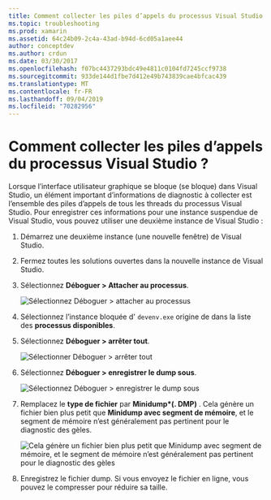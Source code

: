 ```yaml
---
title: Comment collecter les piles d’appels du processus Visual Studio ?
ms.topic: troubleshooting
ms.prod: xamarin
ms.assetid: 64c24b09-2c4a-43ad-b94d-6cd05a1aee44
author: conceptdev
ms.author: crdun
ms.date: 03/30/2017
ms.openlocfilehash: f07bc4437293bdc49e4811c0104fd7245ccf9738
ms.sourcegitcommit: 933de144d1fbe7d412e49b743839cae4bfcac439
ms.translationtype: MT
ms.contentlocale: fr-FR
ms.lasthandoff: 09/04/2019
ms.locfileid: "70282956"
---
```

# <a name="how-do-i-collect-the-current-call-stacks-of-the-visual-studio-process"></a>Comment collecter les piles d’appels du processus Visual Studio ?

Lorsque l’interface utilisateur graphique se bloque (se bloque) dans Visual Studio, un élément important d’informations de diagnostic à collecter est l’ensemble des piles d’appels de tous les threads du processus Visual Studio. Pour enregistrer ces informations pour une instance suspendue de Visual Studio, vous pouvez utiliser une deuxième instance de Visual Studio :

1. Démarrez une deuxième instance (une nouvelle fenêtre) de Visual Studio.

2. Fermez toutes les solutions ouvertes dans la nouvelle instance de Visual Studio.

3. Sélectionnez **Déboguer > Attacher au processus**.

   ![](vs-callstack-images/image1.png "Sélectionnez Déboguer > attacher au processus")

4. Sélectionnez l’instance bloquée d' `devenv.exe` origine de dans la liste des **processus disponibles**.

5. Sélectionnez **Déboguer > arrêter tout**.

   ![](vs-callstack-images/image2.png "Sélectionner Déboguer > arrêter tout")

6. Sélectionnez **Déboguer > enregistrer le dump sous**.

   ![](vs-callstack-images/image3.png "Sélectionnez Déboguer > enregistrer le dump sous")

7. Remplacez le **type de fichier** par **Minidump\*(. DMP)** . Cela génère un fichier bien plus petit que **Minidump avec segment de mémoire**, et le segment de mémoire n’est généralement pas pertinent pour le diagnostic des gèles.

   ![](vs-callstack-images/image4.png "Cela génère un fichier bien plus petit que Minidump avec segment de mémoire, et le segment de mémoire n’est généralement pas pertinent pour le diagnostic des gèles")

8. Enregistrez le fichier dump. Si vous envoyez le fichier en ligne, vous pouvez le compresser pour réduire sa taille.
